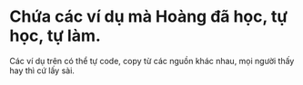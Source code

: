 # Chứa các ví dụ mà Hoàng đã học, tự học, tự làm.

Các ví dụ trên có thể tự code, copy từ các nguồn khác nhau, mọi người thấy hay thì cứ lấy sài.
